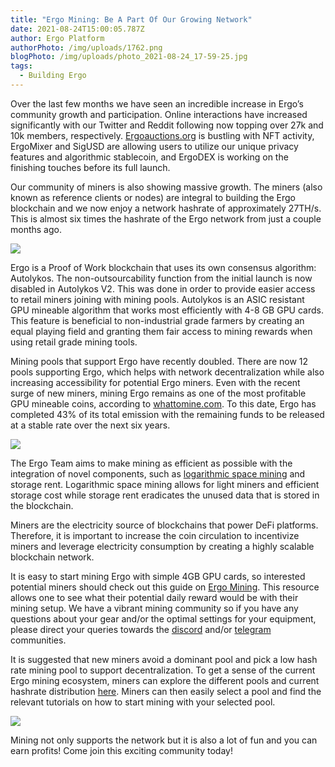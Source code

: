 ```yaml
---
title: "Ergo Mining: Be A Part Of Our Growing Network"
date: 2021-08-24T15:00:05.787Z
author: Ergo Platform
authorPhoto: /img/uploads/1762.png
blogPhoto: /img/uploads/photo_2021-08-24_17-59-25.jpg
tags:
  - Building Ergo
---
```

<!--StartFragment-->

Over the last few months we have seen an incredible increase in Ergo’s community growth and participation. Online interactions have increased significantly with our Twitter and Reddit following now topping over 27k and 10k members, respectively. [Ergoauctions.org](https://ergoauctions.org/#/auction/active?type=picture) is bustling with NFT activity, ErgoMixer and SigUSD are allowing users to utilize our unique privacy features and algorithmic stablecoin, and ErgoDEX is working on the finishing touches before its full launch.

Our community of miners is also showing massive growth. The miners (also known as reference clients or nodes) are integral to building the Ergo blockchain and we now enjoy a network hashrate of approximately 27TH/s. This is almost six times the hashrate of the Ergo network from just a couple months ago. 

![](/img/uploads/ergomin.png)

Ergo is a Proof of Work blockchain that uses its own consensus algorithm: Autolykos. The non-outsourcability function from the initial launch is now disabled in Autolykos V2. This was done in order to provide easier access to retail miners joining with mining pools. Autolykos is an ASIC resistant GPU mineable algorithm that works most efficiently with 4-8 GB GPU cards. This feature is beneficial to non-industrial grade farmers by creating an equal playing field and granting them fair access to mining rewards when using retail grade mining tools.

Mining pools that support Ergo have recently doubled. There are now 12 pools supporting Ergo, which helps with network decentralization while also increasing accessibility for potential Ergo miners. Even with the recent surge of new miners, mining Ergo remains as one of the most profitable GPU mineable coins, according to [whattomine.com](https://whattomine.com/gpus). To this date, Ergo has completed 43% of its total emission with the remaining funds to be released at a stable rate over the next six years.

![](https://lh4.googleusercontent.com/lZM4r7o4KCKSgb9otbMYHeW9k1iw-RuhxDyZNySLw5Oq7y-IpVccmux1PoqNmJHrYep9BaNF6sUkhuQzLDr0OQEJSzpypa7TZ1rYlSKlnyJuxLw7DtSQLTix3RPktytpX2xJi7Qz=s0)

The Ergo Team aims to make mining as efficient as possible with the integration of novel components, such as [logarithmic space mining](https://ergoplatform.org/en/blog/2021-07-19-mining-in-logarithmic-space-nipopow-power-and-ergo/) and storage rent. Logarithmic space mining allows for light miners and efficient storage cost while storage rent eradicates the unused data that is stored in the blockchain.

Miners are the electricity source of blockchains that power DeFi platforms. Therefore, it is important to increase the coin circulation to incentivize miners and leverage electricity consumption by creating a highly scalable blockchain network.

It is easy to start mining Ergo with simple 4GB GPU cards, so interested potential miners should check out this guide on [Ergo Mining](https://ergoplatform.org/en/mining/). This resource allows one to see what their potential daily reward would be with their mining setup. We have a vibrant mining community so if you have any questions about your gear and/or the optimal settings for your equipment, please direct your queries towards the [discord](https://discord.com/channels/668903786361651200/668913770059268125) and/or [telegram](https://t.me/ergo_mining) communities.

It is suggested that new miners avoid a dominant pool and pick a low hash rate mining pool to support decentralization. To get a sense of the current Ergo mining ecosystem, miners can explore the different pools and current hashrate distribution [here](https://miningpoolstats.stream/ergo). Miners can then easily select a pool and find the relevant tutorials on how to start mining with your selected pool. 

![](https://lh6.googleusercontent.com/uEtaYqqal7umqOGPkWKjxkq0QKy40j2TdJJRetlxzmlPIac04v5FsgfP9k7D35I3LY6NVN1nZtE0Sg6FMhuvgLcpuoAFoWV5pTkI0rbLVitOoDEQ3U0gZGImRHdZ9_kUFGqd9bty=s0)

Mining not only supports the network but it is also a lot of fun and you can earn profits! Come join this exciting community today! 

<!--EndFragment-->